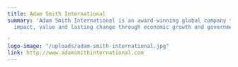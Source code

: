 ```yaml
---
title: Adam Smith International
summary: 'Adam Smith International is an award-winning global company that delivers
  impact, value and lasting change through economic growth and government reform.

'
logo-image: "/uploads/adam-smith-international.jpg"
link: http://www.adamsmithinternational.com
---
```


